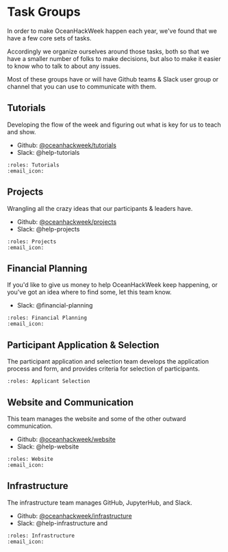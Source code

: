 # Task Groups

In order to make OceanHackWeek happen each year, we've found that we have a few core sets of tasks.

Accordingly we organize ourselves around those tasks, both so that we have a smaller number of folks to make decisions, but also to make it easier to know who to talk to about any issues.

Most of these groups have or will have Github teams & Slack user group or channel that you can use to communicate with them.

## Tutorials

Developing the flow of the week and figuring out what is key for us to teach and show.

- Github: [@oceanhackweek/tutorials](https://github.com/orgs/oceanhackweek/teams/tutorials)
- Slack: @help-tutorials

```{ohw-team}
:roles: Tutorials
:email_icon:
```

## Projects

Wrangling all the crazy ideas that our participants & leaders have.

- Github: [@oceanhackweek/projects](https://github.com/orgs/oceanhackweek/teams/projects)
- Slack: @help-projects

```{ohw-team}
:roles: Projects
:email_icon:
```

## Financial Planning

If you'd like to give us money to help OceanHackWeek keep happening, or you've got an idea where to find some, let this team know.

- Slack: @financial-planning

```{ohw-team}
:roles: Financial Planning
:email_icon:
```

## Participant Application & Selection

The participant application and selection team develops the application process and form, and provides criteria for selection of participants.

```{ohw-team}
:roles: Applicant Selection
```

## Website and Communication

This team manages the website and some of the other outward communication.

- Github: [@oceanhackweek/website](https://github.com/orgs/oceanhackweek/teams/website/discussions)
- Slack: @help-website

```{ohw-team}
:roles: Website
:email_icon:
```

## Infrastructure

The infrastructure team manages GitHub, JupyterHub, and Slack.

- Github: [@oceanhackweek/infrastructure](https://github.com/orgs/oceanhackweek/teams/infrastructure)
- Slack: @help-infrastructure and 

```{ohw-team}
:roles: Infrastructure
:email_icon:
```
